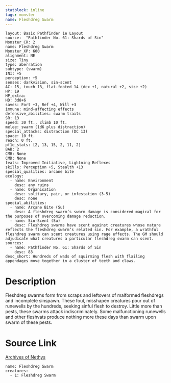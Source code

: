 ```yaml
---
statblock: inline
tags: monster
name: Fleshdreg Swarm
---
```

```statblock
layout: Basic Pathfinder 1e Layout
source:  "Pathfinder No. 61: Shards of Sin"
Monster_CR: 2
name: Fleshdreg Swarm
Monster_XP: 600
alignment: NE
size: Tiny
type: aberration
subtype: (swarm)
INI: +5
perception: +5
senses: darkvision, sin-scent
AC: 15, touch 13, flat-footed 14 (dex +1, natural +2, size +2)
HP: 19
HP_extra: 
HD: 3d8+6
saves: Fort +3, Ref +4, Will +3
immune: mind-affecting effects
defensive_abilities: swarm traits
SR: 13
speed: 30 ft., climb 10 ft.
melee: swarm (1d6 plus distraction)
special_attacks: distraction (DC 13)
space: 10 ft.
reach: 0 ft.
pf1e_stats: [2, 13, 15, 2, 11, 2]
BAB: 2
CMB: None
CMD: None
feats: Improved Initiative, Lightning Reflexes
skills: Perception +5, Stealth +13
special_qualities: arcane bite
ecology:
  - name: Environment
    desc: any ruins
  - name: Organisation
    desc: solitary, pair, or infestation (3-5)
    desc: none
special_abilities:
  - name: Arcane Bite (Su)
    desc: A fleshdreg swarm’s swarm damage is considered magical for the purposes of overcoming damage reduction.
  - name: Sin-Scent (Su)
    desc: Fleshdreg swarms have scent against creatures whose nature reflects the fleshdreg swarm’s related sin. For example, a wrathful fleshdreg swarm can scent creatures using rage effects. The GM should adjudicate what creatures a particular fleshdreg swarm can scent.
sources:
  - name: Pathfinder No. 61: Shards of Sin
    desc: 83
desc_short: Hundreds of wads of squirming flesh with flailing appendages move together in a cluster of teeth and claws.
```
# Description
Fleshdreg swarms form from scraps and leftovers of malformed fleshdregs and incomplete sinspawn. These foul, misshapen creatures pour out of runewells by the hundreds, seeking sinful flesh to destroy. Little more than pests, these swarms attack indiscriminately. Some malfunctioning runewells and other fleshvats produce nothing more these days than swarm upon swarm of these pests.
# Source Link
[Archives of Nethys](https://aonprd.com/MonsterDisplay.aspx?ItemName=Fleshdreg%20Swarm)
```encounter-table
name: Fleshdreg Swarm
creatures:
  - 1: Fleshdreg Swarm
```
